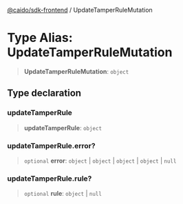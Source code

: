 [@caido/sdk-frontend](../index.md) / UpdateTamperRuleMutation

# Type Alias: UpdateTamperRuleMutation

> **UpdateTamperRuleMutation**: `object`

## Type declaration

### updateTamperRule

> **updateTamperRule**: `object`

### updateTamperRule.error?

> `optional` **error**: `object` \| `object` \| `object` \| `object` \| `null`

### updateTamperRule.rule?

> `optional` **rule**: `object` \| `null`
